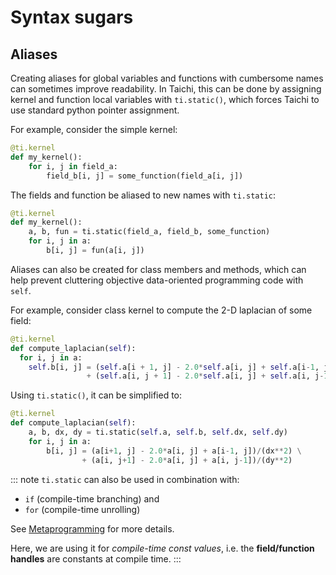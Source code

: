 # Syntax sugars

## Aliases

Creating aliases for global variables and functions with cumbersome names can sometimes improve readability. In Taichi, this can be done by assigning kernel and function local variables with `ti.static()`, which forces Taichi to use standard python pointer assignment.

For example, consider the simple kernel:

```python
@ti.kernel
def my_kernel():
    for i, j in field_a:
        field_b[i, j] = some_function(field_a[i, j])
```

The fields and function be aliased to new names with `ti.static`:

```python {3}
@ti.kernel
def my_kernel():
    a, b, fun = ti.static(field_a, field_b, some_function)
    for i, j in a:
        b[i, j] = fun(a[i, j])
```

Aliases can also be created for class members and methods, which can help prevent cluttering objective data-oriented programming code with `self`.

For example, consider class kernel to compute the 2-D laplacian of some field:

```python
@ti.kernel
def compute_laplacian(self):
  for i, j in a:
    self.b[i, j] = (self.a[i + 1, j] - 2.0*self.a[i, j] + self.a[i-1, j])/(self.dx**2) \
                 + (self.a[i, j + 1] - 2.0*self.a[i, j] + self.a[i, j-1])/(self.dy**2)
```

Using `ti.static()`, it can be simplified to:

```python {3-6}
@ti.kernel
def compute_laplacian(self):
    a, b, dx, dy = ti.static(self.a, self.b, self.dx, self.dy)
    for i, j in a:
        b[i, j] = (a[i+1, j] - 2.0*a[i, j] + a[i-1, j])/(dx**2) \
                + (a[i, j+1] - 2.0*a[i, j] + a[i, j-1])/(dy**2)
```

::: note
`ti.static` can also be used in combination with:

- `if` (compile-time branching) and
- `for` (compile-time unrolling)

See [Metaprogramming](./meta.md) for more details.

Here, we are using it for _compile-time const values_, i.e. the **field/function handles** are constants at compile time.
:::
